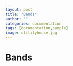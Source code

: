 ```yaml
---
layout: post
title: "Bands"
author: ""
categories: documentation
tags: [documentation,sample]
image: utilityhouse.jpg
---
```


# Bands
